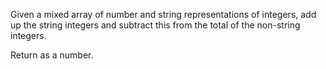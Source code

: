 Given a mixed array of number and string representations of integers, add up the string integers and subtract this from the total of the non-string integers.

Return as a number.
